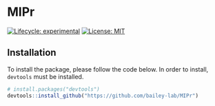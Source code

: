 
<!-- README.md is generated from README.Rmd. Please edit that file -->

# MIPr

<!-- badges: start -->

[![Lifecycle:
experimental](https://img.shields.io/badge/lifecycle-experimental-orange.svg)](https://lifecycle.r-lib.org/articles/stages.html#experimental)
[![License:
MIT](https://img.shields.io/badge/License-MIT-yellow.svg)](https://opensource.org/licenses/MIT)
<!-- badges: end -->

## Installation

To install the package, please follow the code below. In order to
install, `devtools` must be installed.

``` r
# install.packages("devtools")
devtools::install_github("https://github.com/bailey-lab/MIPr")
```
